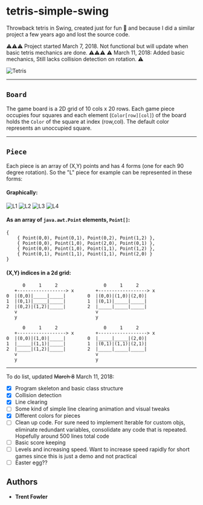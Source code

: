 # tetris-simple-swing

Throwback tetris in Swing, created just for fun :space_invader: and because I did a similar project a few years ago and lost the source code.

:warning::warning::warning: Project started March 7, 2018. Not functional but will update when basic tetris mechanics are done. :warning::warning::warning:
:warning: March 11, 2018: Added basic mechanics, Still lacks collision detection on rotation. :warning: 

![Tetris](https://i.imgur.com/sOeYrcR.gif)

---

## ```Board```

The game board is a 2D grid of 10 cols x 20 rows. Each game piece occupies four squares and each element (```Color[row][col]```) of the board holds the ```Color``` of the square at index (row,col). The default color represents an unoccupied square. 

---

## ```Piece```

Each piece is an array of (X,Y) points and has 4 forms (one for each 90 degree rotation). So the "L" piece for example can be represented in these forms:

#### Graphically:

![L1](https://i.imgur.com/BwikjfQ.png)
![L2](https://i.imgur.com/GSTufYk.png)
![L3](https://i.imgur.com/8ALZqZI.png)
![L4](https://i.imgur.com/8wlKCek.png)



#### As an array of ```java.awt.Point``` elements, ```Point[]```:

    {
        { Point(0,0), Point(0,1), Point(0,2), Point(1,2) },
        { Point(0,0), Point(1,0), Point(2,0), Point(0,1) },
        { Point(0,0), Point(1,0), Point(1,1), Point(1,2) },
        { Point(0,1), Point(1,1), Point(1,1), Point(2,0) }
    }



#### (X,Y) indices in a 2d grid:

          0     1     2                 0     1     2      
       +------------------> x        +------------------> x
    0  |(0,0)|_____|_____|        0  |(0,0)|(1,0)|(2,0)|   
    1  |(0,1)|_____|_____|        1  |(0,1)|_____|_____|   
    2  |(0,2)|(1,2)|_____|        2  |_____|_____|_____|   
       v                             v                     
       y                             y                     
    
          0     1     2                 0     1     2      
       +------------------> x        +------------------> x
    0  |(0,0)|(1,0)|_____|        0  |_____|_____|(2,0)|   
    1  |_____|(1,1)|_____|        1  |(0,1)|(1,1)|(2,1)|   
    2  |_____|(1,2)|_____|        2  |_____|_____|_____|   
       v                             v                     
       y                             y                     

---

To do list, updated ~~March 8~~ March 11, 2018: 
- [X] Program skeleton and basic class structure
- [X] Collision detection 
- [X] Line clearing 
- [ ] Some kind of simple line clearing animation and visual tweaks 
- [X] Different colors for pieces
- [ ] Clean up code. For sure need to implement Iterable for custom objs, eliminate redundant variables, consolidate any code that is repeated. Hopefully around 500 lines total code
- [ ] Basic score keeping
- [ ] Levels and increasing speed. Want to increase speed rapidly for short games since this is just a demo and not practical
- [ ] Easter egg??

## Authors

* **Trent Fowler**

